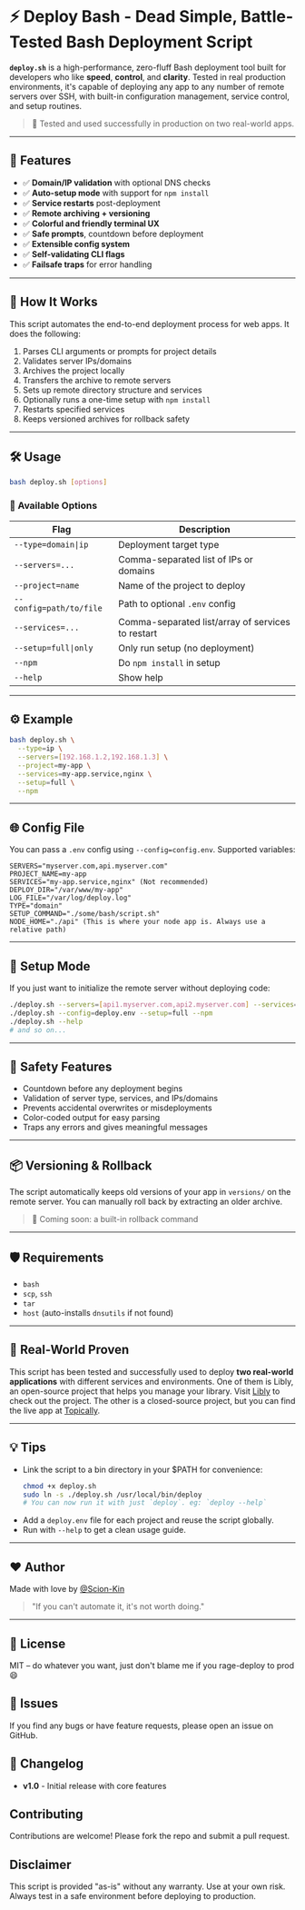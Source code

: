 # ⚡ Deploy Bash - Dead Simple, Battle-Tested Bash Deployment Script

**`deploy.sh`** is a high-performance, zero-fluff Bash deployment tool built for developers who like **speed**, **control**, and **clarity**. Tested in real production environments, it's capable of deploying any app to any number of remote servers over SSH, with built-in configuration management, service control, and setup routines.

> 🧪 Tested and used successfully in production on two real-world apps.

---

## 🚀 Features

- ✅ **Domain/IP validation** with optional DNS checks
- ✅ **Auto-setup mode** with support for `npm install`
- ✅ **Service restarts** post-deployment
- ✅ **Remote archiving + versioning**
- ✅ **Colorful and friendly terminal UX**
- ✅ **Safe prompts**, countdown before deployment
- ✅ **Extensible config system**
- ✅ **Self-validating CLI flags**
- ✅ **Failsafe traps** for error handling

---

## 🧠 How It Works

This script automates the end-to-end deployment process for web apps. It does the following:

1. Parses CLI arguments or prompts for project details
2. Validates server IPs/domains
3. Archives the project locally
4. Transfers the archive to remote servers
5. Sets up remote directory structure and services
6. Optionally runs a one-time setup with `npm install`
7. Restarts specified services
8. Keeps versioned archives for rollback safety

---

## 🛠 Usage

```bash
bash deploy.sh [options]
```

### 🔧 Available Options

| Flag | Description |
|------|-------------|
| `--type=domain\|ip`           | Deployment target type |
| `--servers=...`              | Comma-separated list of IPs or domains |
| `--project=name`             | Name of the project to deploy |
| `--config=path/to/file`      | Path to optional `.env` config |
| `--services=...`             | Comma-separated list/array of services to restart |
| `--setup=full\|only`          | Only run setup (no deployment) |
| `--npm`                      | Do `npm install` in setup |
| `--help`                     | Show help |

---

## ⚙️ Example

```bash
bash deploy.sh \
  --type=ip \
  --servers=[192.168.1.2,192.168.1.3] \
  --project=my-app \
  --services=my-app.service,nginx \
  --setup=full \
  --npm
```

---

## 🌐 Config File

You can pass a `.env` config using `--config=config.env`. Supported variables:

```dotenv
SERVERS="myserver.com,api.myserver.com"
PROJECT_NAME=my-app
SERVICES="my-app.service,nginx" (Not recommended)
DEPLOY_DIR="/var/www/my-app"
LOG_FILE="/var/log/deploy.log"
TYPE="domain"
SETUP_COMMAND="./some/bash/script.sh"
NODE_HOME="./api" (This is where your node app is. Always use a relative path)
```

---

## 🧰 Setup Mode

If you just want to initialize the remote server without deploying code:

```bash
./deploy.sh --servers=[api1.myserver.com,api2.myserver.com] --services=[nginx,mariadb] --setup=full --npm
./deploy.sh --config=deploy.env --setup=full --npm
./deploy.sh --help
# and so on...
```

---

## 🧼 Safety Features

- Countdown before any deployment begins
- Validation of server type, services, and IPs/domains
- Prevents accidental overwrites or misdeployments
- Color-coded output for easy parsing
- Traps any errors and gives meaningful messages

---

## 📦 Versioning & Rollback

The script automatically keeps old versions of your app in `versions/` on the remote server. You can manually roll back by extracting an older archive.

> 🎯 Coming soon: a built-in rollback command

---

## 🛡️ Requirements

- `bash`
- `scp`, `ssh`
- `tar`
- `host` (auto-installs `dnsutils` if not found)

---

## 📣 Real-World Proven

This script has been tested and successfully used to deploy **two real-world applications** with different services and environments.
One of them is Libly, an open-source project that helps you manage your library. Visit [Libly](https://libly.liny.studio) to check out the project.
The other is a closed-source project, but you can find the live app at [Topically](https://topically.liny.studio).

---

## 💡 Tips

- Link the script to a bin directory in your $PATH for convenience:  
  ```bash
  chmod +x deploy.sh
  sudo ln -s ./deploy.sh /usr/local/bin/deploy
  # You can now run it with just `deploy`. eg: `deploy --help`
  ```
- Add a `deploy.env` file for each project and reuse the script globally.
- Run with `--help` to get a clean usage guide.

---

## ❤️ Author

Made with love by [@Scion-Kin](https://github.com/Scion-Kin)  
> "If you can't automate it, it's not worth doing."

---

## 🏁 License

MIT – do whatever you want, just don't blame me if you rage-deploy to prod 😄

## 🐞 Issues
If you find any bugs or have feature requests, please open an issue on GitHub.

## 📜 Changelog
- **v1.0** - Initial release with core features

## Contributing
Contributions are welcome! Please fork the repo and submit a pull request.

## Disclaimer
This script is provided "as-is" without any warranty. Use at your own risk. Always test in a safe environment before deploying to production.
